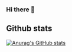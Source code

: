 ### Hi there 👋
## Github stats

[![Anurag's GitHub stats](https://github-readme-stats.vercel.app/api?username=LickSun)](https://github.com/anuraghazra/github-readme-stats)

<!--
**LickSun/LickSun** is a ✨ _special_ ✨ repository because its `README.md` (this file) appears on your GitHub profile.

Here are some ideas to get you started:

- 🔭 I’m currently working on ...
- 🌱 I’m currently learning ...
- 👯 I’m looking to collaborate on ...
- 🤔 I’m looking for help with ...
- 💬 Ask me about ...
- 📫 How to reach me: ...
- 😄 Pronouns: ...
- ⚡ Fun fact: ...
-->
